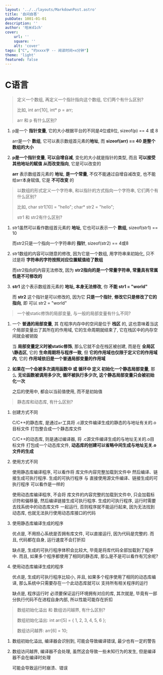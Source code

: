 ```yaml
---
layout: '../../layouts/MarkdownPost.astro'
title: '自问自答'
pubDate: 1001-01-01
description: ''
author: '哈米d1ch'
cover:
    url: ''
    square: ''
    alt: 'cover'
tags: ["C", "约xxxx字 -- 阅读时间≈x分钟"]
theme: 'light'
featured: false
---
```


# C语言

> 定义一个数组, 再定义一个指针指向这个数组, 它们两个有什么区别?
>
> 比如, int arr[10], int* p = arr;
>
> arr 和 p 有什么区别?

1. p是一个 **指针变量**, 它的大小根据平台的不同是4位或8位, sizeof(p) == 4 或 8

    arr是一个 **数组**, 它可以表示数组首元素的**地址**, 而 **sizeof(arr) == 40 是整个数组的大小**

2. **p是一个指针变量**, **可以自增自减**, 变化的大小就是指针的类型, 而且 **可以接受其他地址的赋值 从而改变指向**, 它是可以改变的

    **arr** 表示数组首元素的 **地址**, **是一个常量**, 不仅不能通过自增自减改变, 也不能给arr本身赋值, 它是 **不可改变** 的

> 以数组的形式定义一个字符串, 和以指针的方式指向一个字符串, 它们两个有什么区别?
>
> 比如, char str1[10] = "hello"; char* str2 = "hello";
>
> str1 和 str2有什么区别?

1. str1虽然可以看作数组首元素的 **地址**, 它也可以表示一个 **数组**, sizeof(str1) == 10

    而str2只是一个指向一个字符串的 **指针**, sizeof(str2) == 4或8

2. str1数组的内容可以随意的修改, 因为它是一个数组, 用字符串来初始化, 只不过是将 **字符串的字符按照对应位置赋值给了数组**

    而str2指向的内容无法修改, 因为 **str2指向的是一个常量字符串, 常量具有常属性是不可修改的**

3. **str1** 这个表示数组首元素的 **地址, 本身无法修改**, 你 **不能 str1 = "world"**

    而 **str2** 这个指针是可以修改的, 因为它 **只是一个指针**, **修改它只是修改了它的指向**, 即 可以 str2 = "world"

> 一个被static修饰的局部变量, 与一般的局部变量有什么不同?

1. 一个 **普通的局部变量**, 其 在程序内存中的空间是位于 **栈区** 的, 这也意味着当这个局部变量出了其所在的作用域, 它的生命周期就结束了, 它在栈区中的内存空间就会被销毁

    当 **局部变量定义时被static修饰**, 那么它就不会在栈区被创建, 而是在 **全局区\静态区**, 它的 **生命周期将与程序一致**, 但 **它的作用域也仅限于定义它的作用域内**, 它的 **作用域依旧是一个普通局部变量的作用域**

2. **如果在一个会被多次调用函数中 或 循环中 定义 初始化一个静态局部变量**, 那么 **无论函数被调用多少次, 循环被执行多少次, 这个静态局部变量只会被初始化一次**

    之后的使用中, 都会以当前值使用, 而不是初始值

> 静态库和动态库, 有什么区别?

1. 创建方式不同

    C/C++的静态库, 是通过`ar`工具将 .c源文件编译生成的静态的与地址有关的.o目标文件 打包整合成一个静态库文件

    C/C++的动态库, 则是通过编译器, 将 .c源文件编译生成的与地址无关的.o目标文件 打包成一个动态库文件, **动态库的创建可以省略中间生成与地址无关.o文件的生成**

2. 使用方式不同

    使用静态库编译程序, 可以看作将 库文件内容完整加载到文件中 然后编译、链接生成可执行程序. 生成的可执行程序 与 直接使用源文件编译、链接生成的可执行程序 可以看作是一样的

    使用动态库编译程序, 不会将 库文件的内容完整的加载到文件中, 只会加载标识符和偏移量, 然后编译链接生成可执行程序. 生成的可执行程序, 运行时需要去找系统中的动态库文件 一起运行, 否则程序就不能运行起来, 因为无法找到动态库, 也就无法执行使用动态库接口的代码

3. 使用静态库编译生成的程序

    优点是, 不用担心系统是否拥有库文件, 可以直接运行, 因为代码是完整的. 而且, 代码都在自身, 运行速度不会打折扣

    缺点是, 生成的可执行程序体积会比较大, 毕竟是将库代码全部加载到了程序中. 而且, 如果多个程序都使用了相同的静态库, 那么是不是可以看作有冗余呢?

4. 使用动态库编译生成的程序

    优点是, 生成的可执行程序比较小, 并且, 如果多个程序使用了相同的动态库编译, 那么系统中只需要存在一个此动态库就可以 支持所有相关程序的运行

    缺点是, 程序运行时 必须要保证运行环境拥有对应的库, 其次就是, 毕竟有一部分执行代码不在进程自身内部, 所以性能可能存在折扣

> 数组初始化溢出 和 数组访问越界, 有什么区别?
>
> 数组初始化溢出: int arr[5] = { 1, 2, 3, 4, 5, 6 };
>
> 数组访问越界: arr[6] = 10;

1. 数组初始化溢出, 编译器会识别到, 可能会导致编译错误, 最少也有一定的警告

2. 数组访问越界, 编译器不会处理, 虽然这会导致一些未知行为的发生, 但是编译器不会在编译时处理

    可能会导致运行时崩溃、错误